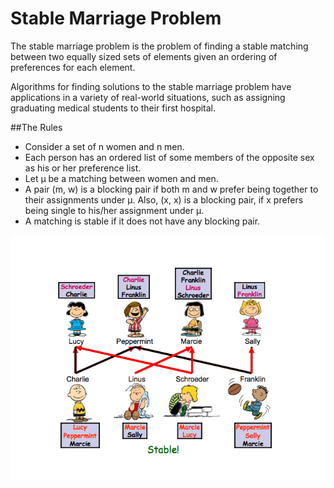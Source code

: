 # Stable Marriage Problem

The stable marriage problem is the problem of finding a stable matching between two equally sized sets of elements given an ordering of preferences for each element.

Algorithms for finding solutions to the stable marriage problem have applications in a variety of real-world situations, such as assigning graduating medical students to their first hospital.

##The Rules
- Consider a set of n women and n men.
- Each person has an ordered list of some members of the opposite sex as his or her preference list.
- Let µ be a matching between women and men. 
- A pair (m, w) is a blocking pair if both m and w prefer being together to their assignments under µ. Also, (x, x) is a blocking pair, if x prefers being single to his/her assignment under µ.
- A matching is stable if it does not have any blocking pair.

![Stable Marriage Problem](./example.png)